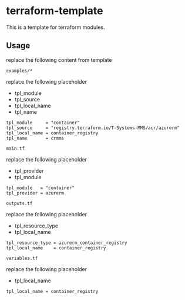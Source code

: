# terraform-template

This is a template for terraform modules.

## Usage

replace the following content from template

`examples/*`

replace the following placeholder

* tpl_module
* tpl_source
* tpl_local_name
* tpl_name

```example
tpl_module     = "container"
tpl_source     = "registry.terraform.io/T-Systems-MMS/acr/azurerm"
tpl_local_name = container_registry
tpl_name       = crmms
```

`main.tf`

replace the following placeholder

* tpl_provider
* tpl_module

```example
tpl_module   = "container"
tpl_provider = azurerm
```

`outputs.tf`

replace the following placeholder

* tpl_resource_type
* tpl_local_name

```example
tpl_resource_type = azurerm_container_registry
tpl_local_name    = container_registry
```

`variables.tf`

replace the following placeholder

* tpl_local_name

```example
tpl_local_name = container_registry
```
